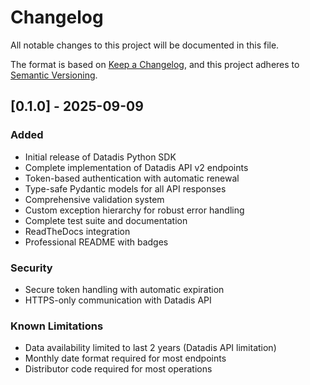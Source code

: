 # Changelog

All notable changes to this project will be documented in this file.

The format is based on [Keep a Changelog](https://keepachangelog.com/en/1.0.0/),
and this project adheres to [Semantic Versioning](https://semver.org/spec/v2.0.0.html).

## [0.1.0] - 2025-09-09

### Added

- Initial release of Datadis Python SDK
- Complete implementation of Datadis API v2 endpoints
- Token-based authentication with automatic renewal
- Type-safe Pydantic models for all API responses
- Comprehensive validation system
- Custom exception hierarchy for robust error handling
- Complete test suite and documentation
- ReadTheDocs integration
- Professional README with badges

### Security

- Secure token handling with automatic expiration
- HTTPS-only communication with Datadis API

### Known Limitations

- Data availability limited to last 2 years (Datadis API limitation)
- Monthly date format required for most endpoints
- Distributor code required for most operations
